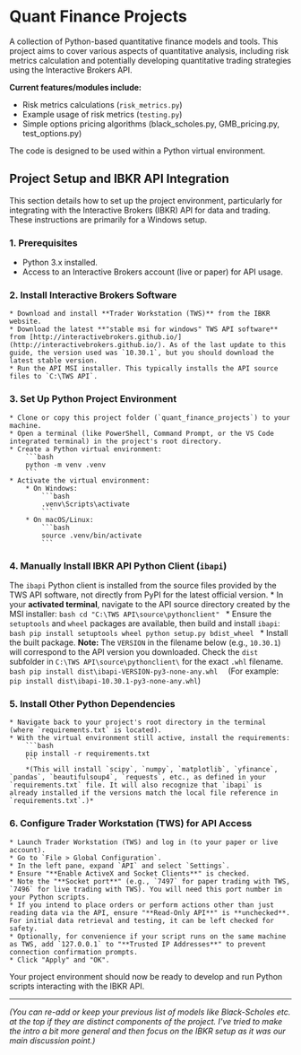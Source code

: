 # Quant Finance Projects

A collection of Python-based quantitative finance models and tools. This project aims to cover various aspects of quantitative analysis, including risk metrics calculation and potentially developing quantitative trading strategies using the Interactive Brokers API.

**Current features/modules include:**
- Risk metrics calculations (`risk_metrics.py`)
- Example usage of risk metrics (`testing.py`)
- Simple options pricing algorithms (black_scholes.py, GMB_pricing.py, test_options.py)

The code is designed to be used within a Python virtual environment.

## Project Setup and IBKR API Integration

This section details how to set up the project environment, particularly for integrating with the Interactive Brokers (IBKR) API for data and trading. These instructions are primarily for a Windows setup.

### 1. Prerequisites
* Python 3.x installed.
* Access to an Interactive Brokers account (live or paper) for API usage.

### 2. Install Interactive Brokers Software
    * Download and install **Trader Workstation (TWS)** from the IBKR website.
    * Download the latest **"stable msi for windows" TWS API software** from [http://interactivebrokers.github.io/](http://interactivebrokers.github.io/). As of the last update to this guide, the version used was `10.30.1`, but you should download the latest stable version.
    * Run the API MSI installer. This typically installs the API source files to `C:\TWS API`.

### 3. Set Up Python Project Environment
    * Clone or copy this project folder (`quant_finance_projects`) to your machine.
    * Open a terminal (like PowerShell, Command Prompt, or the VS Code integrated terminal) in the project's root directory.
    * Create a Python virtual environment:
        ```bash
        python -m venv .venv
        ```
    * Activate the virtual environment:
        * On Windows:
            ```bash
            .venv\Scripts\activate
            ```
        * On macOS/Linux:
            ```bash
            source .venv/bin/activate
            ```

### 4. Manually Install IBKR API Python Client (`ibapi`)
The `ibapi` Python client is installed from the source files provided by the TWS API software, not directly from PyPI for the latest official version.
    * In your **activated terminal**, navigate to the API source directory created by the MSI installer:
        ```bash
        cd "C:\TWS API\source\pythonclient"
        ```
    * Ensure the `setuptools` and `wheel` packages are available, then build and install `ibapi`:
        ```bash
        pip install setuptools wheel
        python setup.py bdist_wheel
        ```
    * Install the built package. **Note:** The `VERSION` in the filename below (e.g., `10.30.1`) will correspond to the API version you downloaded. Check the `dist` subfolder in `C:\TWS API\source\pythonclient\` for the exact `.whl` filename.
        ```bash
        pip install dist\ibapi-VERSION-py3-none-any.whl 
        ```
        (For example: `pip install dist\ibapi-10.30.1-py3-none-any.whl`)

### 5. Install Other Python Dependencies
    * Navigate back to your project's root directory in the terminal (where `requirements.txt` is located).
    * With the virtual environment still active, install the requirements:
        ```bash
        pip install -r requirements.txt
        ```
        *(This will install `scipy`, `numpy`, `matplotlib`, `yfinance`, `pandas`, `beautifulsoup4`, `requests`, etc., as defined in your `requirements.txt` file. It will also recognize that `ibapi` is already installed if the versions match the local file reference in `requirements.txt`.)*

### 6. Configure Trader Workstation (TWS) for API Access
    * Launch Trader Workstation (TWS) and log in (to your paper or live account).
    * Go to `File > Global Configuration`.
    * In the left pane, expand `API` and select `Settings`.
    * Ensure "**Enable ActiveX and Socket Clients**" is checked.
    * Note the "**Socket port**" (e.g., `7497` for paper trading with TWS, `7496` for live trading with TWS). You will need this port number in your Python scripts.
    * If you intend to place orders or perform actions other than just reading data via the API, ensure "**Read-Only API**" is **unchecked**. For initial data retrieval and testing, it can be left checked for safety.
    * Optionally, for convenience if your script runs on the same machine as TWS, add `127.0.0.1` to "**Trusted IP Addresses**" to prevent connection confirmation prompts.
    * Click "Apply" and "OK".

Your project environment should now be ready to develop and run Python scripts interacting with the IBKR API.

---

*(You can re-add or keep your previous list of models like Black-Scholes etc. at the top if they are distinct components of the project. I've tried to make the intro a bit more general and then focus on the IBKR setup as it was our main discussion point.)*